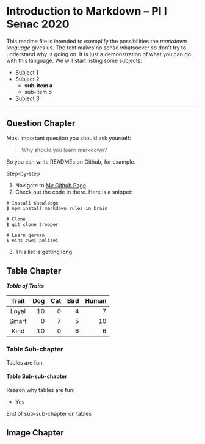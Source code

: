 # Introduction to Markdown – PI I Senac 2020

This readme file is intended to exemplify the possibilities the *markdown language* gives us. The text makes no sense whatsoever so don't try to understand why is going on. It is just a demonstration of what you can do with this language. We will start listing some subjects:

* Subject 1
* Subject 2
  + **sub-item a**
  + sub-item b
* Subject 3
***

## Question Chapter
Most important question you should ask yourself:

> Why should you learn markdown?  

So you can write READMEs on Github, for example.

Step-by-step

  1. Navigate to [My Github Page](https://github.com/breurlucas)
  2. Check out the code in there. Here is a snippet:  
   
    # Install Knowledge
    $ npm install markdown rules in brain 
    
    # Clone
    $ git clone trooper
    
    # Learn german
    $ eins zwei polizei
    
  3. This list is getting long

## Table Chapter
***Table of Traits***    
   
| Trait | Dog | Cat | Bird | Human |
|:-----:|-----:|-----:|-----:|-----:|
| Loyal | 10 | 0 | 4 | 7 |
| Smart | 0 | 7 | 5 | 10 |
| Kind | 10 | 0 | 6 | 6 |

### Table Sub-chapter
Tables are fun
#### Table Sub-sub-chapter
Reason why tables are fun:
  * Yes  

End of sub-sub-chapter on tables

## Image Chapter
